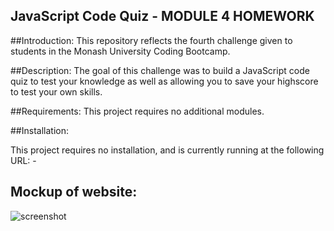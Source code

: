 ## JavaScript Code Quiz - MODULE 4 HOMEWORK

##Introduction:
This repository reflects the fourth challenge given to students in the Monash University Coding Bootcamp.

##Description: 
The goal of this challenge was to build a JavaScript code quiz to test your knowledge as well as allowing you to save your highscore to test your own skills. 

##Requirements:
This project requires no additional modules.

##Installation:

This project requires no installation, and is currently running at the following URL: - 


## Mockup of website: 

![screenshot](https://user-images.githubusercontent.com/114797368/208275992-791d60fd-035a-4887-af9c-c909b6d87ea3.png)


